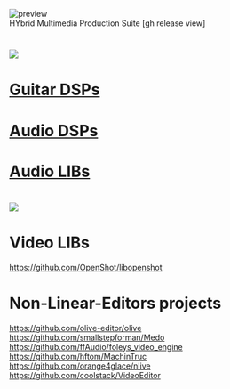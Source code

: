 ![preview](http://www.forart.it/progetti/HyMPS/logo.png)<br>
HYbrid Multimedia Production Suite [gh release view]

# ![](https://flat.badgen.net/badge/HyMPS/AUDIO?scale=3?color=green)
# [Guitar DSPs](https://github.com/forart/HyMPS/blob/main/GuitarDSPs.md)

# [Audio DSPs](https://github.com/forart/HyMPS/blob/main/AudioDSPs.md)

# [Audio LIBs](https://github.com/forart/HyMPS/blob/main/AudioLIBs.md)


# ![](https://flat.badgen.net/badge/HyMPS/VIDEO?scale=3?color=green)

# Video LIBs
https://github.com/OpenShot/libopenshot<br>

# Non-Linear-Editors projects
https://github.com/olive-editor/olive<br>
https://github.com/smallstepforman/Medo<br>
https://github.com/ffAudio/foleys_video_engine<br>
https://github.com/hftom/MachinTruc<br>
https://github.com/orange4glace/nlive<br>
https://github.com/coolstack/VideoEditor<br>

    
